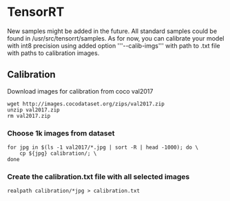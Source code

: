 # TensorRT
New samples might be added in the future. All standard samples could be found in /usr/src/tensorrt/samples. As for now, you can calibrate your model with int8 precision using added option '''--calib-imgs''' with path to .txt file with paths to calibration images.
## Calibration
Download images for calibration from coco val2017
```
wget http://images.cocodataset.org/zips/val2017.zip
unzip val2017.zip
rm val2017.zip
```
### Choose 1k images from dataset 
```
for jpg in $(ls -1 val2017/*.jpg | sort -R | head -1000); do \
    cp ${jpg} calibration/; \
done
```
### Create the calibration.txt file with all selected images
```
realpath calibration/*jpg > calibration.txt
```

